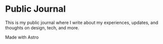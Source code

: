 # Public Journal

This is my public journal where I write about my experiences, updates, and thoughts on design, tech, and more.

Made with Astro